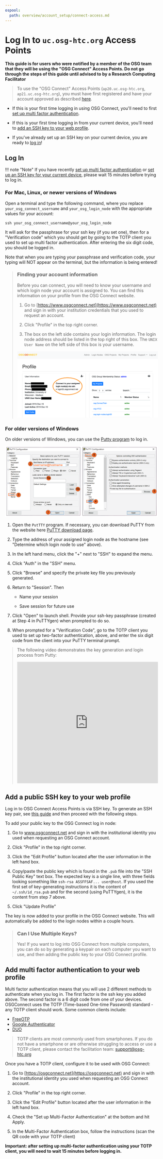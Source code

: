 ```yaml
---
ospool:
  path: overview/account_setup/connect-access.md
---
```


# Log In to `uc.osg-htc.org` Access Points

**This guide is for users who were notified by a member of the OSG team that they 
will be using the "OSG Connect" Access Points. Do not go through the steps of this 
guide until advised to by a Research Computing Facilitator**

> To use the "OSG Connect" Access Points (`ap20.uc.osg-htc.org`, 
> `ap21.uc.osg-htc.org`), you must have first registered and have your account approved
> as described [here](../registration-and-login).

* If this is your first time logging in using OSG Connect, you'll need to first [set up multi factor authentication](#add-multi-factor-authentication-to-your-web-profile).

* If this is your first time logging in from your current device, 
you'll need to [add an SSH key to your web profile](#add-a-public-ssh-key-to-your-web-profile).

* If you've already set up an SSH key on your current device, you are ready to [log in](#log-in)!

## Log In

!!! note "Note"
    If you have recently [set up multi factor authentication](#add-multi-factor-authentication-to-your-web-profile) or [set up an SSH key for your current device](#add-a-public-ssh-key-to-your-web-profile), please wait 15 minutes before trying to log in.

### For Mac, Linux, or newer versions of Windows

Open a terminal and type the following command, where you replace `your_osg_connect_username` and `your_osg_login_node`
with the appropriate values for your account: 

    ssh your_osg_connect_username@your_osg_login_node

It will ask for the passphrase for your ssh key (if you set one), then for 
a "Verification code" which you should get by going to the TOTP client you 
used to set up multi factor authentication. After entering the six digit 
code, you should be logged in. 

Note that when you are typing your passphrase and verification code, your typing will 
NOT appear on the terminal, but the information is being entered! 

> ### Finding your account information
> 
> Before you can connect, you will need to know your username and which login node your account is assigned to. 
> You can find this information on your profile from the OSG Connect website.
> 
> 1. Go to [https://www.osgconnect.net](https://www.osgconnect.net) and sign in with your institution credentials that you used to request an account. 
> 
> 2. Click "Profile" in the top right corner.
> 
> 3. The box on the left side contains your login information. 
>    The login node address should be listed in the top right of this box.
>    The `UNIX User Name` on the left side of this box is your username.
> 
> ![Identify Login Node](../../assets/ap7-images/find_osgconnect_login_node.png "OSG Connect Profile")
> 

### For older versions of Windows

On older versions of Windows, you can use the [Putty program](https://www.chiark.greenend.org.uk/~sgtatham/putty/latest.html) to log in. 

![PuTTY Intructions Screenshot](../../assets/ap7-images/putty-screenshots.png)

1. Open the `PutTTY` program. If necessary, you can download PuTTY from the website here [PuTTY download page](https://www.chiark.greenend.org.uk/~sgtatham/putty/latest.html).

2. Type the address of your assigned login node as the hostname (see "Determine which login node to use" above).

3. In the left hand menu, click the "+" next to "SSH" to expand the menu.

4. Click "Auth" in the "SSH" menu.

5. Click "Browse" and specify the private key file you previously generated.

6. Return to "Session". Then   

   * Name your session 

   * Save session for future use    

7. Click "Open" to launch shell. Provide your ssh-key passphrase (created at Step 4 in PuTTYgen) when prompted to do so.

8. When prompted for a "Verification Code", go to the TOTP client you used to set up 
two-factor authentication, above, and enter the six digit code from the client into 
your PuTTY terminal prompt. 

> The following video demonstrates the key generation and login process from Putty:
>
> <iframe width="100%" height="400" src="https://www.youtube.com/embed/zk1uo1nA2HA?si=Ju576bpJaZNaPPcA" title="YouTube video player" frameborder="0" allow="accelerometer; autoplay; clipboard-write; encrypted-media; gyroscope; picture-in-picture; web-share" referrerpolicy="strict-origin-when-cross-origin" allowfullscreen></iframe>

## Add a public SSH key to your web profile

Log in to OSG Connect Access Points is via SSH key. To generate an SSH key pair, 
see [this guide](../generate-add-sshkey) and then proceed with the following steps. 

To add your public key to the OSG Connect log in node: 

1. Go to www.osgconnect.net and sign in with the institutional identity you used when requesting an OSG Connect account. 

2. Click "Profile" in the top right corner.

3. Click the "Edit Profile" button located after the user information in the left hand box.

4. Copy/paste the public key which is found in the `.pub` file into the "SSH Public Key" text box. 
The expected key is a single line, with three fields looking something like 
`ssh-rsa ASSFFSAF... user@host`. If you used the first set of key-generating 
instructions it is the content of `~/.ssh/id_rsa.pub` and for the second (using 
PuTTYgen), it is the content from step 7 above.

6. Click "Update Profile"

The key is now added to your profile in the OSG Connect website. This will automatically
be added to the login nodes within a couple hours.

> ### Can I Use Multiple Keys?
> Yes! If you want to log into OSG Connect from multiple computers, you can do so by generating
> a keypair on each computer you want to use, and then adding the public key to your OSG 
> Connect profile. 

## Add multi factor authentication to your web profile

Multi factor authentication means that you will use 2 different methods to authenticate
when you log in. The first factor is the ssh key you added above. The second factor
is a 6 digit code from one of your devices. OSGConnect uses the TOTP
(Time-based One-time Password) standard - any TOTP client should work. Some common
clients include:

  * [FreeOTP](https://freeotp.github.io/)
  * [Google Authenticator](https://en.wikipedia.org/wiki/Google_Authenticator)
  * [DUO](https://duo.com/product/multi-factor-authentication-mfa/authentication-methods/tokens-and-passcodes)

> TOTP clients are most commonly used from smartphones. If you do not have 
> a smartphone or are otherwise struggling to access or use a TOTP client, 
> please contact the facilitation team: support@osg-htc.org

Once you have a TOTP client, configure it to be used with OSG Connect: 

1. Go to [https://osgconnect.net](https://osgconnect.net) and sign in with the institutional identity you used when requesting an OSG Connect account. 

2. Click "Profile" in the top right corner.

3. Click the "Edit Profile" button located after the user information in the left hand box.

4. Check the "Set up Multi-Factor Authentication" at the bottom and hit Apply.

5. In the Multi-Factor Authentication box, follow the instructions (scan the QR code with your TOTP client)

**Important: after setting up multi-factor authentication using your TOTP client, you will 
need to wait 15 minutes before logging in.**

